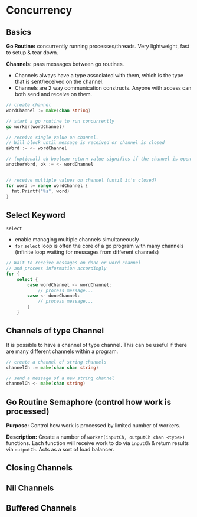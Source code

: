 # Concurrency

## Basics

**Go Routine:** concurrently running processes/threads. Very lightweight, fast to setup & tear down.

**Channels:** pass messages between go routines. 
- Channels always have a type associated with them, which is the type that is sent/received on the channel.
- Channels are 2 way communication constructs. Anyone with access can both send and receive on them.

```go
// create channel
wordChannel := make(chan string)

// start a go routine to run concurrently
go worker(wordChannel)

// receive single value on channel. 
// Will block until message is received or channel is closed
aWord := <- wordChannel

// (optional) ok boolean return value signifies if the channel is open
anotherWord, ok := <- wordChannel


// receive multiple values on channel (until it's closed)
for word := range wordChannel {
  fmt.Printf("%s", word)
}
```

## Select Keyword

`select`
- enable managing multiple channels simultaneously
- `for` `select` loop is often the core of a go program with many channels (infinite loop waiting for messages from different channels)

```go
// Wait to receive messages on done or word channel
// and process information accordingly
for {
    select {
        case wordChannel <- wordChannel:
            // process message...
        case <- doneChannel:
            // process message...
        }
    }

```

## Channels of type Channel

It is possible to have a channel of type channel. This can be useful if there are many different channels within a program.

```go
// create a channel of string channels
channelCh := make(chan chan string)

// send a message of a new string channel
channelCh <- make(chan string)
```

## Go Routine Semaphore (control how work is processed)

**Purpose:** Control how work is processed by limited number of workers.

**Description:**
Create a number of `worker(inputCh, outputCh chan <type>)` functions.  Each function will receive work to do via `inputCh` & return results via `outputCh`.  Acts as a sort of load balancer. 


## Closing Channels

## Nil Channels

## Buffered Channels

